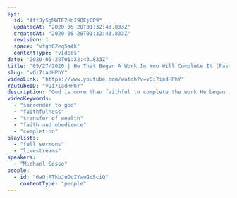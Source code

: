 ```yaml
---
sys:
  id: "4ttJy5gMWTE2HnI9QEjCP9"
  updatedAt: "2020-05-28T01:32:43.833Z"
  createdAt: "2020-05-28T01:32:43.833Z"
  revision: 1
  space: "vfgh62eq5a4k"
  contentType: "videos"
date: "2020-05-28T01:32:43.833Z"
title: "05/27/2020 | He That Began A Work In You Will Complete It (Pastor Mike Sosso)"
slug: "vQi7iadHPhY"
videoLink: "https://www.youtube.com/watch?v=vQi7iadHPhY"
YoutubeID: "vQi7iadHPhY"
description: "God is more than faithful to complete the work He began in you. So surrender to Him fully and completely. This sermon was delivered by Pastor Michael Sosso at Freedom Fellowship Church on May 27, 2020."
videoKeywords:
  - "surrender to god"
  - "faithfulness"
  - "transfer of wealth"
  - "faith and obedience"
  - "completion"
playlists:
  - "full sermons"
  - "livestreams"
speakers:
  - "Michael Sosso"
people:
  - id: "6aQjATkbJuOcIYwuGcSciQ"
    contentType: "people"
---
```

